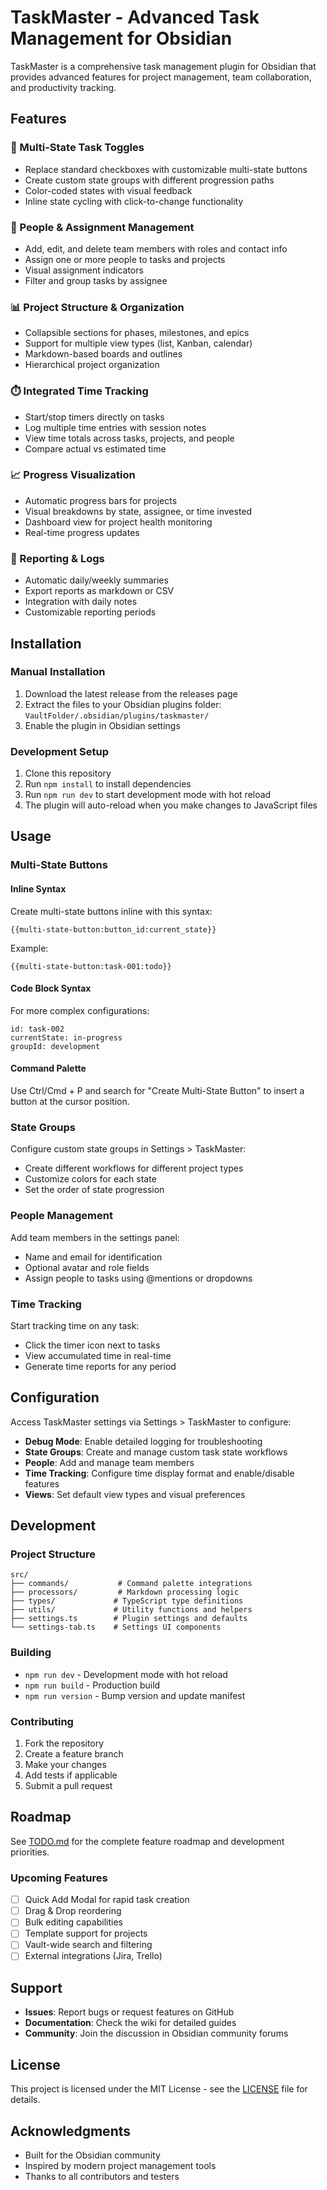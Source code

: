 # TaskMaster - Advanced Task Management for Obsidian

TaskMaster is a comprehensive task management plugin for Obsidian that provides advanced features for project management, team collaboration, and productivity tracking.

## Features

### 🎯 Multi-State Task Toggles
- Replace standard checkboxes with customizable multi-state buttons
- Create custom state groups with different progression paths
- Color-coded states with visual feedback
- Inline state cycling with click-to-change functionality

### 👥 People & Assignment Management
- Add, edit, and delete team members with roles and contact info
- Assign one or more people to tasks and projects
- Visual assignment indicators
- Filter and group tasks by assignee

### 📊 Project Structure & Organization
- Collapsible sections for phases, milestones, and epics
- Support for multiple view types (list, Kanban, calendar)
- Markdown-based boards and outlines
- Hierarchical project organization

### ⏱️ Integrated Time Tracking
- Start/stop timers directly on tasks
- Log multiple time entries with session notes
- View time totals across tasks, projects, and people
- Compare actual vs estimated time

### 📈 Progress Visualization
- Automatic progress bars for projects
- Visual breakdowns by state, assignee, or time invested
- Dashboard view for project health monitoring
- Real-time progress updates

### 📝 Reporting & Logs
- Automatic daily/weekly summaries
- Export reports as markdown or CSV
- Integration with daily notes
- Customizable reporting periods

## Installation

### Manual Installation
1. Download the latest release from the releases page
2. Extract the files to your Obsidian plugins folder: `VaultFolder/.obsidian/plugins/taskmaster/`
3. Enable the plugin in Obsidian settings

### Development Setup
1. Clone this repository
2. Run `npm install` to install dependencies
3. Run `npm run dev` to start development mode with hot reload
4. The plugin will auto-reload when you make changes to JavaScript files

## Usage

### Multi-State Buttons

#### Inline Syntax
Create multi-state buttons inline with this syntax:
```
{{multi-state-button:button_id:current_state}}
```

Example:
```
{{multi-state-button:task-001:todo}}
```

#### Code Block Syntax
For more complex configurations:
```multi-state-button
id: task-002
currentState: in-progress
groupId: development
```

#### Command Palette
Use Ctrl/Cmd + P and search for "Create Multi-State Button" to insert a button at the cursor position.

### State Groups
Configure custom state groups in Settings > TaskMaster:
- Create different workflows for different project types
- Customize colors for each state
- Set the order of state progression

### People Management
Add team members in the settings panel:
- Name and email for identification
- Optional avatar and role fields
- Assign people to tasks using @mentions or dropdowns

### Time Tracking
Start tracking time on any task:
- Click the timer icon next to tasks
- View accumulated time in real-time
- Generate time reports for any period

## Configuration

Access TaskMaster settings via Settings > TaskMaster to configure:

- **Debug Mode**: Enable detailed logging for troubleshooting
- **State Groups**: Create and manage custom task state workflows
- **People**: Add and manage team members
- **Time Tracking**: Configure time display format and enable/disable features
- **Views**: Set default view types and visual preferences

## Development

### Project Structure
```
src/
├── commands/           # Command palette integrations
├── processors/         # Markdown processing logic
├── types/             # TypeScript type definitions
├── utils/             # Utility functions and helpers
├── settings.ts        # Plugin settings and defaults
└── settings-tab.ts    # Settings UI components
```

### Building
- `npm run dev` - Development mode with hot reload
- `npm run build` - Production build
- `npm run version` - Bump version and update manifest

### Contributing
1. Fork the repository
2. Create a feature branch
3. Make your changes
4. Add tests if applicable
5. Submit a pull request

## Roadmap

See [TODO.md](TODO.md) for the complete feature roadmap and development priorities.

### Upcoming Features
- [ ] Quick Add Modal for rapid task creation
- [ ] Drag & Drop reordering
- [ ] Bulk editing capabilities
- [ ] Template support for projects
- [ ] Vault-wide search and filtering
- [ ] External integrations (Jira, Trello)

## Support

- **Issues**: Report bugs or request features on GitHub
- **Documentation**: Check the wiki for detailed guides
- **Community**: Join the discussion in Obsidian community forums

## License

This project is licensed under the MIT License - see the [LICENSE](LICENSE) file for details.

## Acknowledgments

- Built for the Obsidian community
- Inspired by modern project management tools
- Thanks to all contributors and testers
